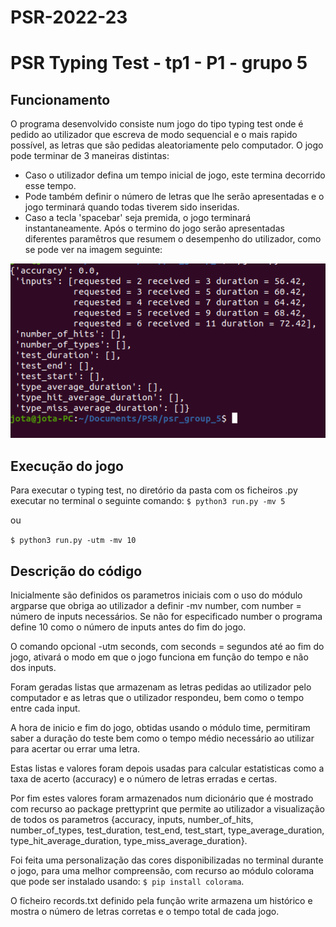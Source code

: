 # PSR-2022-23

# PSR Typing Test - tp1 - P1 - grupo 5

## Funcionamento

 O programa  desenvolvido consiste num jogo do tipo typing test onde é pedido ao utilizador que escreva de modo sequencial e o mais rapido possível, as letras que são pedidas aleatoriamente pelo  computador.
O jogo pode terminar de 3 maneiras distintas: 
- Caso o utilizador defina um tempo inicial de jogo, este termina decorrido esse tempo. 
- Pode também definir o número de letras que lhe serão apresentadas e o jogo terminará quando todas tiverem sido inseridas.
- Caso a tecla 'spacebar' seja premida, o jogo terminará instantaneamente.
Após o termino do jogo serão apresentadas diferentes paramêtros que resumem o desempenho do utilizador, como se pode ver na imagem seguinte:

![](images/print1.png)

## Execução do jogo
Para executar o typing test, no diretório da pasta com os ficheiros .py executar no terminal o seguinte comando:
`$ python3 run.py -mv 5`   

ou

`$ python3 run.py -utm -mv 10`

## Descrição do código

Inicialmente são definidos os parametros iniciais com o uso do módulo argparse que obriga ao utilizador a definir -mv number, com number = número de inputs necessários. Se não for  especificado number o programa define 10 como o número de inputs antes do fim do jogo. 

O comando opcional -utm seconds, com seconds = segundos até ao fim do jogo, ativará o modo em que o jogo funciona em função do tempo e não dos inputs.

Foram geradas listas que armazenam as letras pedidas ao utilizador pelo computador e as letras que o utilizador respondeu, bem como o tempo entre cada input. 

 A hora de inicio e fim do jogo, obtidas usando o módulo time, permitiram saber a duração do teste bem como o tempo médio necessário ao utilizar para acertar ou errar uma letra. 

 Estas listas e valores foram depois usadas para calcular estatisticas como a taxa de acerto (accuracy) e o número de letras erradas e certas.

Por fim estes valores foram armazenados num dicionário que é mostrado com recurso ao package prettyprint que permite ao utilizador a visualização de todos os parametros {accuracy, inputs, number_of_hits, number_of_types, test_duration, test_end, test_start, type_average_duration, type_hit_average_duration, type_miss_average_duration}.

Foi feita uma  personalização das cores disponibilizadas no terminal durante o jogo, para uma melhor compreensão, com recurso ao módulo colorama que pode ser instalado usando:
`$ pip install colorama`.

O ficheiro records.txt  definido pela função write armazena um histórico e mostra o número de letras corretas e o tempo total de cada jogo.








